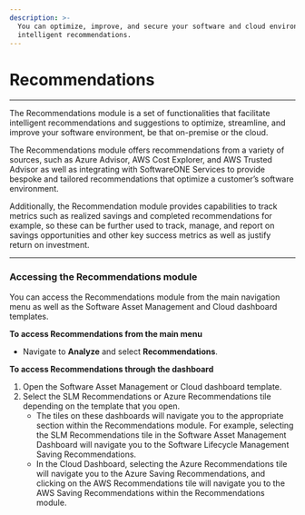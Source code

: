 ```yaml
---
description: >-
  You can optimize, improve, and secure your software and cloud environment with
  intelligent recommendations.
---
```


# Recommendations

***

The Recommendations module is a set of functionalities that facilitate intelligent recommendations and suggestions to optimize, streamline, and improve your software environment, be that on-premise or the cloud.

The Recommendations module offers recommendations from a variety of sources, such as Azure Advisor, AWS Cost Explorer, and AWS Trusted Advisor as well as integrating with SoftwareONE Services to provide bespoke and tailored recommendations that optimize a customer’s software environment.

Additionally, the Recommendation module provides capabilities to track metrics such as realized savings and completed recommendations for example, so these can be further used to track, manage, and report on savings opportunities and other key success metrics as well as justify return on investment.

***

### Accessing the Recommendations module <a href="#how-to-access-recommendations" id="how-to-access-recommendations"></a>

You can access the Recommendations module from the main navigation menu as well as the Software Asset Management and Cloud dashboard templates.

**To access Recommendations from the main menu**

* Navigate to **Analyze** and select **Recommendations**.

**To access Recommendations through the dashboard**

1. Open the Software Asset Management or Cloud dashboard template.
2. Select the SLM Recommendations or Azure Recommendations tile depending on the template that you open.
   * The tiles on these dashboards will navigate you to the appropriate section within the Recommendations module. For example, selecting the SLM Recommendations tile in the Software Asset Management Dashboard will navigate you to the Software Lifecycle Management Saving Recommendations.
   * In the Cloud Dashboard, selecting the Azure Recommendations tile will navigate you to the Azure Saving Recommendations, and clicking on the AWS Recommendations tile will navigate you to the AWS Saving Recommendations within the Recommendations module.

